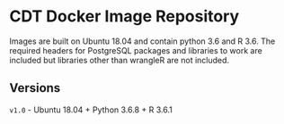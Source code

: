 # CDT Docker Image Repository

Images are built on Ubuntu 18.04 and contain python 3.6 and R 3.6. The required headers for PostgreSQL packages and libraries to work are included but libraries other than wrangleR are not included.

## Versions

`v1.0` - Ubuntu 18.04 + Python 3.6.8 + R 3.6.1
